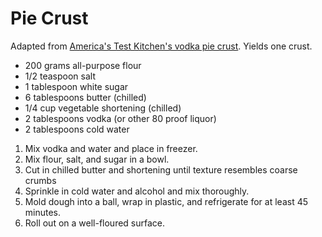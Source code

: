 # Pie Crust

Adapted from [America's Test Kitchen's vodka pie crust](http://cooking.nytimes.com/recipes/12852-christopher-kimballs-foolproof-pie-dough). Yields one crust.

- 200 grams all-purpose flour
- 1/2 teaspoon salt
- 1 tablespoon white sugar
- 6 tablespoons butter (chilled)
- 1/4 cup vegetable shortening (chilled)
- 2 tablespoons vodka (or other 80 proof liquor)
- 2 tablespoons cold water

1. Mix vodka and water and place in freezer.
2. Mix flour, salt, and sugar in a bowl. 
3. Cut in chilled butter and shortening until texture resembles coarse crumbs
4. Sprinkle in cold water and alcohol and mix thoroughly.
5. Mold dough into a ball, wrap in plastic, and refrigerate for at least 45 minutes.
6. Roll out on a well-floured surface.
